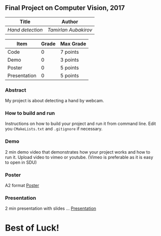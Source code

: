 ## Final Project on Computer Vision, 2017

| Title                          | Author         |
| ------------------------------ | -------------- |
| _Hand detection_ | _Tamirlan Aubakirov_ |



| Item          | Grade | Max Grade  |
| ------------- | ----- | ---------- |
| Code          | 0     | 7 points   |
| Demo          | 0     | 3 points   |
| Poster        | 0     | 5 points   |
| Presentation  | 0     | 5 points   |

### Abstract
My project is about detecting a hand by webcam.
### How to build and run
Instructions on how to build your project and run it from command line. Edit you `CMakeLists.txt` and `.gitignore` if necessary.

### Demo
2 min demo video that demonstrates how your project works and how to run it. Upload video to vimeo or youtube. (Vimeo is preferable as it is easy to open in SDU)

### Poster
A2 format
[Poster](poster.pdf)

### Presentation
2 min presentation with slides ...
[Presentation](presentaion.pdf)

# Best of Luck!
